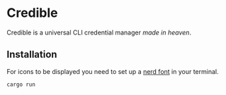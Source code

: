 # Credible
Credible is a universal CLI credential manager *made in heaven*.

## Installation
For icons to be displayed you need to set up a [nerd font](https://www.nerdfonts.com/) in your terminal.

```
cargo run
```


